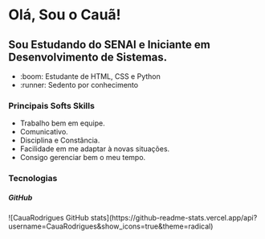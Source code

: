 <h1>Olá, Sou o Cauã!</h1>
<h2>Sou Estudando do SENAI e Iniciante em Desenvolvimento de Sistemas.</h2>
<ul>
  <li>:boom: Estudante de HTML, CSS e Python</li>
  <li>:runner: Sedento por conhecimento</li>
</ul>

<h3>Principais Softs Skills</h3>
<ul>
  <li>Trabalho bem em equipe.</li>
  <li>Comunicativo.</li>
  <li>Disciplina e Constância.</li>
  <li>Facilidade em me adaptar à novas situações.</li>
  <li>Consigo gerenciar bem o meu tempo.</li>
</ul>

<h3>Tecnologias</h3>

<h5>GitHub</h5>
![CauaRodrigues GitHub stats](https://github-readme-stats.vercel.app/api?username=CauaRodrigues&show_icons=true&theme=radical)

<!---
CauaRodrigues/CauaRodrigues is a ✨ special ✨ repository because its `README.md` (this file) appears on your GitHub profile.
You can click the Preview link to take a look at your changes.
--->
